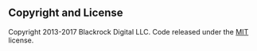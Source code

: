 

## Copyright and License

Copyright 2013-2017 Blackrock Digital LLC. Code released under the [MIT](https://github.com/BlackrockDigital/startbootstrap-freelancer/blob/gh-pages/LICENSE) license.
